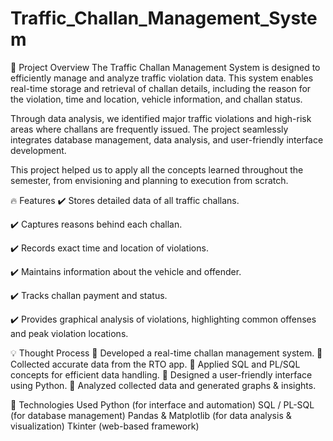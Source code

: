 # Traffic_Challan_Management_System
📌 Project Overview
The Traffic Challan Management System is designed to efficiently manage and analyze traffic violation data. This system enables real-time storage and retrieval of challan details, including the reason for the violation, time and location, vehicle information, and challan status.

Through data analysis, we identified major traffic violations and high-risk areas where challans are frequently issued. The project seamlessly integrates database management, data analysis, and user-friendly interface development.

This project helped us to apply all the concepts learned throughout the semester, from envisioning and planning to execution from scratch.

🔥 Features
✔️ Stores detailed data of all traffic challans.

✔️ Captures reasons behind each challan.

✔️ Records exact time and location of violations.

✔️ Maintains information about the vehicle and offender.

✔️ Tracks challan payment and status.

✔️ Provides graphical analysis of violations, highlighting common offenses and peak violation locations.

💡 Thought Process
🔹 Developed a real-time challan management system.
🔹 Collected accurate data from the RTO app.
🔹 Applied SQL and PL/SQL concepts for efficient data handling.
🔹 Designed a user-friendly interface using Python.
🔹 Analyzed collected data and generated graphs & insights.

🚀 Technologies Used
Python (for interface and automation)
SQL / PL-SQL (for database management)
Pandas & Matplotlib (for data analysis & visualization)
Tkinter (web-based framework)
